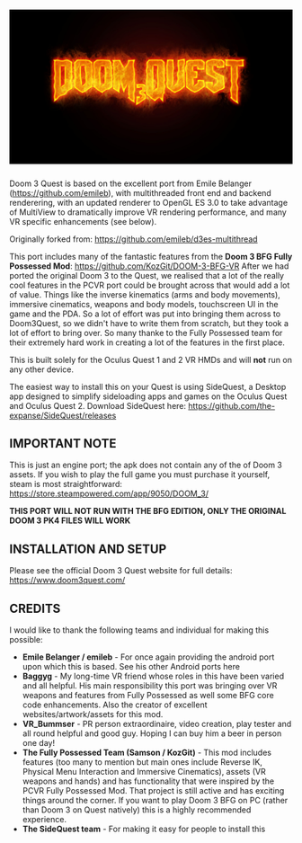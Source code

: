 ![Doom3Quest Banner](https://github.com/DrBeef/Doom3Quest/blob/master/assets/firelogo.jpg)
===

Doom 3 Quest is based on the excellent port from Emile Belanger (https://github.com/emileb), with multithreaded front end and backend renderering, with an updated renderer to OpenGL ES 3.0 to take advantage of MultiView to dramatically improve VR rendering performance, and many VR specific enhancements (see below).

Originally forked from: https://github.com/emileb/d3es-multithread

This port includes many of the fantastic features from the **Doom 3 BFG Fully Possessed Mod**: https://github.com/KozGit/DOOM-3-BFG-VR
After we had ported the original Doom 3 to the Quest, we realised that a lot of the really cool features in the PCVR port could be brought across that would add a lot of value. Things like the inverse kinematics (arms and body movements), immersive cinematics, weapons and body models, touchscreen UI in the game and the PDA.  So a lot of effort was put into bringing them across to Doom3Quest, so we didn't have to write them from scratch, but they took a lot of effort to bring over. So many thanke to the Fully Possessed team for their extremely hard work in creating a lot of the features in the first place.

This is built solely for the Oculus Quest 1 and 2 VR HMDs and will **not** run on any other device.

The easiest way to install this on your Quest is using SideQuest, a Desktop app designed to simplify sideloading apps and games on the Oculus Quest and Oculus Quest 2.
Download SideQuest here:
https://github.com/the-expanse/SideQuest/releases



IMPORTANT NOTE
--------------

This is just an engine port; the apk does not contain any of the of Doom 3 assets. If you wish to play the full game you must purchase it yourself, steam is most straightforward:  https://store.steampowered.com/app/9050/DOOM_3/

**THIS PORT WILL NOT RUN WITH THE BFG EDITION, ONLY THE ORIGINAL DOOM 3 PK4 FILES WILL WORK**


INSTALLATION AND SETUP
----------------------

Please see the official Doom 3 Quest website for full details: https://www.doom3quest.com/


CREDITS
-------

I would like to thank the following teams and individual for making this possible:

* **Emile Belanger / emileb** - For once again providing the android port upon which this is based. See his other Android ports here
* **Baggyg** - My long-time VR friend whose roles in this have been varied and all helpful. His main responsibility this port was bringing over VR weapons and features from Fully Possessed as well some BFG core code enhancements. Also the creator of excellent websites/artwork/assets for this mod.
* **VR_Bummser** - PR person extraordinaire, video creation, play tester and all round helpful and good guy. Hoping I can buy him a beer in person one day!
* **The Fully Possessed Team (Samson / KozGit)** - This mod includes features (too many to mention but main ones include Reverse IK, Physical Menu Interaction and Immersive Cinematics), assets (VR weapons and hands) and has functionality that were inspired by the PCVR Fully Possessed Mod. That project is still active and has exciting things around the corner. If you want to play Doom 3 BFG on PC (rather than Doom 3 on Quest natively) this is a highly recommended experience.
* **The SideQuest team** - For making it easy for people to install this
